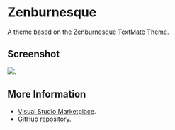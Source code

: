 # Zenburnesque

A theme based on the [Zenburnesque TextMate Theme](http://colorsublime.com/theme/Zenburnesque).


## Screenshot
![](https://raw.githubusercontent.com/gerane/VSCodeThemes/master/gerane.Theme-Zenburnesque/screenshot.png).


## More Information
* [Visual Studio Marketplace](https://marketplace.visualstudio.com/items/gerane.Theme-Zenburnesque).
* [GitHub repository](https://github.com/gerane/VSCodeThemes).
